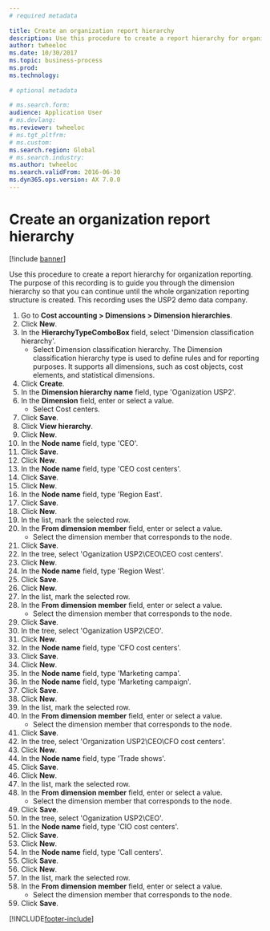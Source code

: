 ```yaml
--- 
# required metadata 
 
title: Create an organization report hierarchy
description: Use this procedure to create a report hierarchy for organization reporting. 
author: twheeloc
ms.date: 10/30/2017
ms.topic: business-process 
ms.prod:  
ms.technology:  
 
# optional metadata 
 
# ms.search.form:   
audience: Application User 
# ms.devlang:  
ms.reviewer: twheeloc
# ms.tgt_pltfrm:  
# ms.custom:  
ms.search.region: Global
# ms.search.industry: 
ms.author: twheeloc
ms.search.validFrom: 2016-06-30 
ms.dyn365.ops.version: AX 7.0.0 
---
```

# Create an organization report hierarchy

[!include [banner](../../includes/banner.md)]

Use this procedure to create a report hierarchy for organization reporting. The purpose of this recording is to guide you through the dimension hierarchy so that you can continue until the whole organization reporting structure is created. This recording uses the USP2 demo data company.

1. Go to **Cost accounting > Dimensions > Dimension hierarchies**.
2. Click **New**.
3. In the **HierarchyTypeComboBox** field, select 'Dimension classification hierarchy'.
    * Select Dimension classification hierarchy. The Dimension classification hierarchy type is used to define rules and for reporting purposes. It supports all dimensions, such as cost objects, cost elements, and statistical dimensions.  
4. Click **Create**.
5. In the **Dimension hierarchy name** field, type 'Oganization USP2'.
6. In the **Dimension** field, enter or select a value.
    * Select Cost centers.  
7. Click **Save**.
8. Click **View hierarchy**.
9. Click **New**.
10. In the **Node name** field, type 'CEO'.
11. Click **Save**.
12. Click **New**.
13. In the **Node name** field, type 'CEO cost centers'.
14. Click **Save**.
15. Click **New**.
16. In the **Node name** field, type 'Region East'.
17. Click **Save**.
18. Click **New**.
19. In the list, mark the selected row.
20. In the **From dimension member** field, enter or select a value.
    * Select the dimension member that corresponds to the node.  
21. Click **Save**.
22. In the tree, select 'Oganization USP2\CEO\CEO cost centers'.
23. Click **New**.
24. In the **Node name** field, type 'Region West'.
25. Click **Save**.
26. Click **New**.
27. In the list, mark the selected row.
28. In the **From dimension member** field, enter or select a value.
    * Select the dimension member that corresponds to the node.  
29. Click **Save**.
30. In the tree, select 'Oganization USP2\CEO'.
31. Click **New**.
32. In the **Node name** field, type 'CFO cost centers'.
33. Click **Save**.
34. Click **New**.
35. In the **Node name** field, type 'Marketing campa'.
36. In the **Node name** field, type 'Marketing campaign'.
37. Click **Save**.
38. Click **New**.
39. In the list, mark the selected row.
40. In the **From dimension member** field, enter or select a value.
    * Select the dimension member that corresponds to the node.  
41. Click **Save**.
42. In the tree, select 'Organization USP2\CEO\CFO cost centers'.
43. Click **New**.
44. In the **Node name** field, type 'Trade shows'.
45. Click **Save**.
46. Click **New**.
47. In the list, mark the selected row.
48. In the **From dimension member** field, enter or select a value.
    * Select the dimension member that corresponds to the node.  
49. Click **Save**.
50. In the tree, select 'Oganization USP2\CEO'.
51. In the **Node name** field, type 'CIO cost centers'.
52. Click **Save**.
53. Click **New**.
54. In the **Node name** field, type 'Call centers'.
55. Click **Save**.
56. Click **New**.
57. In the list, mark the selected row.
58. In the **From dimension member** field, enter or select a value.
    * Select the dimension member that corresponds to the node.  
59. Click **Save**.



[!INCLUDE[footer-include](../../../includes/footer-banner.md)]
